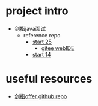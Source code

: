 # project intro
- 剑指java面试
    - reference repo
        - [start 25](https://github.com/tuyrk/303-java-offter)
            - [gitee webIDE](https://gitee.com/-/ide/project/lysander826_admin/java-interview/edit/master/-/)
        - [start 14](https://github.com/butyfrombupt/JavaOffer)

# useful resources
- [剑指offer github repo](https://github.com/todorex/Coding-Interviews)
